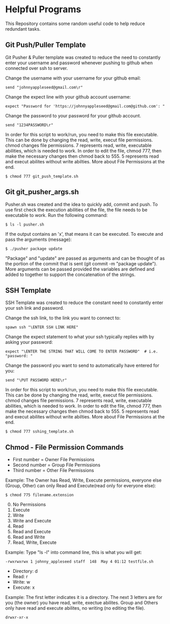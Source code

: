 # Helpful Programs
This Repository contains some random useful code to help reduce redundant tasks.

## Git Push/Puller Template

Git Pusher & Puller template was created to reduce the need to constantly enter your username and password whenever pushing to github when connected over ssh to server. 

Change the username with your username for your github email:
```
send "johnnyappleseed@gmail.com\r"
```

Change the expect line with your github account username:
```
expect "Password for 'https://johnnyappleseed@gmail.com@github.com': "
```

Change the password to your password for your github account.
```
send "1234PASSWORD\r"
```

In order for this script to work/run, you need to make this file executable. This can be done by changing the read, write, execut file permissions. chmod changes file permissions. 7 represents read, write, executable abilities, which is needed to work. In order to edit the file, chmod 777, then make the necessary changes then chmod back to 555. 5 represents read and execut abilites without write abilties. More about File Permissions at the end.  
```
$ chmod 777 git_push_template.sh
```
## Git git_pusher_args.sh

Pusher.sh was created and the idea to quickly add, commit and push. To use first check the execution abilities of the file, the file needs to be executable to work. Run the following command:
```
$ ls -l pusher.sh
```

If the output contains an 'x', that means it can be executed. To execute and pass the arguments (message):
```
$ ./pusher package update
````
"Package" and "update" are passed as arguments and can be thought of as the portion of the commit that is sent (git commit -m "package update"). More arguments can be passed provided the variables are defined and added to together to support the concatenation of the strings.  


## SSH Template

SSH Template was created to reduce the constant need to constantly enter your ssh link and password.

Change the ssh link, to the link you want to connect to:
```
spawn ssh "\ENTER SSH LINK HERE"
```

Change the expect statement to what your ssh typically replies with by asking your password:
```
expect "\ENTER THE STRING THAT WILL COME TO ENTER PASSWORD"  # i.e. "password: "
```

Change the password you want to send to automatically have entered for you:
```
send "\PUT PASSWORD HERE\r"
```

In order for this script to work/run, you need to make this file executable. This can be done by changing the read, write, execut file permissions. chmod changes file permissions. 7 represents read, write, executable abilities, which is needed to work. In order to edit the file, chmod 777, then make the necessary changes then chmod back to 555. 5 represents read and execut abilites without write abilties. More about File Permissions at the end.
```
$ chmod 777 sshing_template.sh
```

## Chmod - File Permission Commands

* First number = Owner File Permissions
* Second number = Group File Permissions
* Third number = Other File Permissions

Example: The Owner has Read, Write, Execute permissions, everyone else (Group, Other) can only Read and Execute(read only for everyone else):
```
$ chmod 775 filename.extension
```

0. No Permissions
1. Execute
2. Write
3. Write and Execute
4. Read
5. Read and Execute
6. Read and Write
7. Read, Write, Execute

Example: Type "ls -l" into command line, this is what you will get:
```
-rwxrwxrwx 1 johnny_appleseed staff  148  May 4 01:12 testfile.sh
```
* Directory: d
* Read: r
* Write: w
* Execute: x

Example: The first letter indicates it is a directory. The next 3 letters are for you (the owner) you have read, write, exectue abilites. Group and Others only have read and execute abilites, no writing (no editing the file).
```
drwxr-xr-x
```
